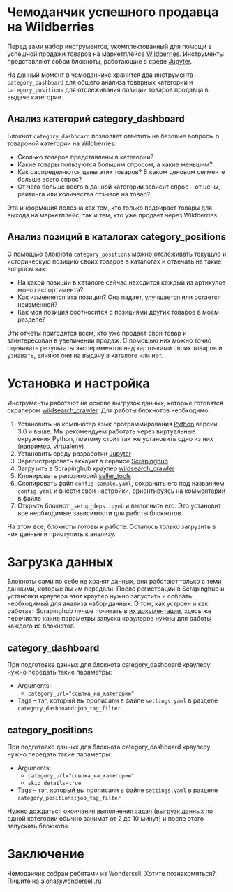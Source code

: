 # Чемоданчик успешного продавца на Wildberries

Перед вами набор инструментов, укомплектованный для помощи в успешной продажи товаров на маркетплейсе [Wildberries](https://www.wildberries.ru/). Инструменты представляют собой блокноты, работающие в среде [Jupyter](https://jupyter.org/).

На данный момент в чемоданчике хранится два инструмента – `category_dashboard` для общего анализа товарных категорий и `category_positions` для отслеживания позиции товаров продавца в выдаче категории.

## Анализ категорий category_dashboard

Блокнот `category_dashboard` позволяет ответить на базовые вопросы о товароной категории на Wildberries:

 * Сколько товаров представлены в категории?
  * Какие товары пользуются большим спросом, а какие меньшим?
 * Как распределяются цены этих товаров? В каком ценовом сегменте больше всего спрос?
 * От чего больше всего в данной категории зависит спрос – от цены, рейтинга или количества отзывов на товар?

Эта информация полезна как тем, кто только подбирает товары для выхода на маркетплейс, так и тем, кто уже продает через Wildberries.

## Анализ позиций в каталогах category_positions

С помощью блокнота `category_positions` можно отслеживать текущую и историческую позицию своих товаров в каталогах и отвечать на такие вопросы как:

 * На какой позиции в каталоге сейчас находится каждый из артикулов моего ассортимента?
 * Как изменяется эта позиция? Она падает, улучшается или остается неизменной?
 * Как моя позиция соотносится с позициями других товаров в моем разделе?
 
 Эти отчеты пригодятся всем, кто уже продает свой товар и заинтересован в увеличении продаж. С помощью них можно точно оценивать результаты экспериментов над карточками своих товаров и узнавать, влияют они на выдачу в каталоге или нет.
 
 # Установка и настройка
 
 Инструменты работают на основе выгрузок данных, которые готовятся скрапером [wildsearch_crawler](https://github.com/wondersell/wildsearch_crawler). Для работы блокнотов необходимо:

1. Установить на компьютер язык программирования [Python](https://www.python.org/) версии 3.6 и выше. Мы рекомендуем работать через виртуальные окружения Python, поэтому стоит так же установить одно из них (например, [virtualenv](https://virtualenv.pypa.io/en/latest/))
2. Установить среду разработки [Jupyter](https://jupyter.org/)
3. Зарегистрировать аккаунт в сервисе [Scrapinghub](https://scrapinghub.com/)
4. Загрузить в Scrapinghub краулер [wildsearch_crawler](https://github.com/wondersell/wildsearch_crawler)
5. Клонировать репозиторий [seller_tools](https://github.com/wondersell/seller_tools)
6. Скопировать файл `config_sample.yaml`, сохранить его под названием `config.yaml` и внести свои настройки, ориентируясь на комментарии в файле
7. Открыть блокнот `_setup_deps.ipynb` и выполнить его. Это установит все необходимые зависимости для работы блокнотов.

На этом все, блокноты готовы к работе. Осталось только загрузить в них данные и приступить к анализу.

# Загрузка данных

Блокноты сами по себе не хранят данных, они работают только с теми данными, которые вы им передали. После регистрации в Scrapinghub и установки краулера этот краулер нужно запустить и собрать необходимый для анализа набор данных. О том, как устроен и как работает Scrapinghub лучше почитать в [их документации](https://support.scrapinghub.com/support/solutions/22000084243), здесь же перечислю какие параметры запуска краулеров нужны для работы каждого из блокнотов.

## category_dashboard

При подготовке данных для блокнота category_dashboard краулеру нужно передать такие параметры:

 * Arguments:
   * `category_url="ссылка_на_категорию"`
 * Tags – тэг, который вы прописали в файле `settings.yaml` в разделе `category_dashboard:job_tag_filter`
 
## category_positions

При подготовке данных для блокнота category_dashboard краулеру нужно передать такие параметры:

 * Arguments:
   * `category_url="ссылка_на_категорию"`
   * `skip_details=true`
 * Tags – тэг, который вы прописали в файле `settings.yaml` в разделе `category_positions:job_tag_filter`
 
 Нужно дождаться окончания выполнения задач (выгрузк данных по одной категории обычно занимат от 2 до 10 минут) и после этого запускать блокноты.
 
 # Заключение
 
 Чемоданчик собран ребятами из Wondersell. Хотите познакомиться? Пишите на aloha@wondersell.ru
